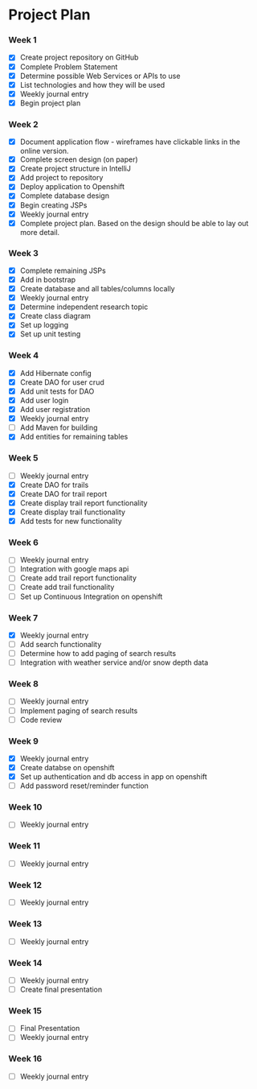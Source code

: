 # Project Plan

### Week 1
- [X] Create project repository on GitHub
- [X] Complete Problem Statement
- [X] Determine possible Web Services or APIs to use
- [X] List technologies and how they will be used
- [X] Weekly journal entry
- [X] Begin project plan

### Week 2
- [X] Document application flow - wireframes have clickable links in the online version.
- [X] Complete screen design (on paper)
- [X] Create project structure in IntelliJ
- [X] Add project to repository
- [X] Deploy application to Openshift
- [X] Complete database design
- [X] Begin creating JSPs
- [X] Weekly journal entry
- [X] Complete project plan. Based on the design should be able to lay out 
more detail.

### Week 3
- [X] Complete remaining JSPs
- [X] Add in bootstrap
- [X] Create database and all tables/columns locally
- [X] Weekly journal entry
- [X] Determine independent research topic
- [X] Create class diagram
- [X] Set up logging
- [X] Set up unit testing

### Week 4
- [X] Add Hibernate config
- [X] Create DAO for user crud
- [X] Add unit tests for DAO
- [X] Add user login  
- [X] Add user registration
- [X] Weekly journal entry
- [ ] Add Maven for building
- [X] Add entities for remaining tables

### Week 5

- [ ] Weekly journal entry
- [X] Create DAO for trails
- [X] Create DAO for trail report
- [X] Create display trail report functionality
- [X] Create display trail functionality
- [X] Add tests for new functionality

### Week 6
- [ ] Weekly journal entry
- [ ] Integration with google maps api
- [ ] Create add trail report functionality
- [ ] Create add trail functionality
- [ ] Set up Continuous Integration on openshift

### Week 7
- [X] Weekly journal entry
- [ ] Add search functionality
- [ ] Determine how to add paging of search results
- [ ] Integration with weather service and/or snow depth data

### Week 8
- [ ] Weekly journal entry
- [ ] Implement paging of search results
- [ ] Code review

### Week 9
- [X] Weekly journal entry
- [X] Create databse on openshift
- [X] Set up authentication and db access in app on openshift
- [ ] Add password reset/reminder function

### Week 10
- [ ] Weekly journal entry

### Week 11
- [ ] Weekly journal entry

### Week 12
- [ ] Weekly journal entry

### Week 13
- [ ] Weekly journal entry

### Week 14
- [ ] Weekly journal entry
- [ ] Create final presentation

### Week 15
- [ ] Final Presentation
- [ ] Weekly journal entry

### Week 16
- [ ] Weekly journal entry







